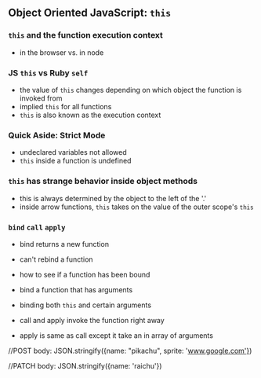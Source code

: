 ## Object Oriented JavaScript: `this`

### `this` and the function execution context
- in the browser vs. in node

### JS `this` vs Ruby `self`
- the value of `this` changes depending on which object the function is invoked from
- implied `this` for all functions
- `this` is also known as the execution context

### Quick Aside: Strict Mode
- undeclared variables not allowed
- `this` inside a function is undefined

### `this` has strange behavior inside object methods
- this is always determined by the object to the left of the '.'
- inside arrow functions, `this` takes on the value of the outer scope's `this`

### `bind` `call` `apply`
- bind returns a new function
- can't rebind a function
- how to see if a function has been bound
- bind a function that has arguments
 - binding both `this` and certain arguments

- call and apply invoke the function right away
- apply is same as call except it take an in array of arguments


//POST
body: JSON.stringify({name: "pikachu", sprite: 'www.google.com'})

//PATCH
body: JSON.stringify({name: 'raichu'})
